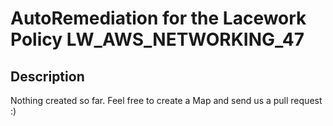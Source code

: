 # AutoRemediation for the Lacework Policy LW_AWS_NETWORKING_47

## Description
Nothing created so far. Feel free to create a Map and send us a pull request :)
